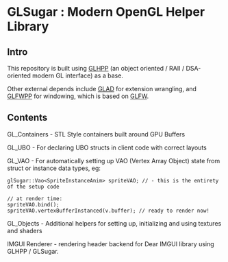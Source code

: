 # GLSugar : Modern OpenGL Helper Library

## Intro
This repository is built using [GLHPP](https://github.com/Steve132/glhpp) (an object oriented / RAII / DSA-oriented modern GL interface) as a base.

Other external depends include [GLAD](https://glad.dav1d.de/) for extension wrangling, and [GLFWPP](https://github.com/Steve132/glfwpp) for windowing, which is based on [GLFW](https://github.com/glfw/glfw).

## Contents

GL_Containers - STL Style containers built around GPU Buffers

GL_UBO - For declaring UBO structs in client code with correct layouts

GL_VAO - For automatically setting up VAO (Vertex Array Object) state from struct or instance data types, eg:

    glSugar::Vao<SpriteInstanceAnim> spriteVAO; // - this is the entirety of the setup code

    // at render time:
    spriteVAO.bind();
    spriteVAO.vertexBufferInstanced(v.buffer); // ready to render now!

GL_Objects - Additional helpers for setting up, initializing and using textures and shaders

IMGUI Renderer - rendering header backend for Dear IMGUI library using GLHPP / GLSugar.
